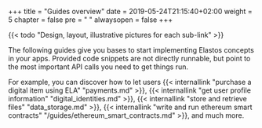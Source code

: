 +++
title = "Guides overview"
date = 2019-05-24T21:15:40+02:00
weight = 5
chapter = false
pre = "<i class='fa ela-page'></i> "
alwaysopen = false
+++

{{< todo "Design, layout, illustrative pictures for each sub-link" >}}

The following guides give you bases to start implementing Elastos concepts in your apps. Provided code snippets are not directly runnable, but point to the most important API calls you need to get things run.

For example, you can discover how to let users {{< internallink "purchase a digital item using ELA" "payments.md" >}}, {{< internallink "get user profile information" "digital_identities.md" >}}, {{< internallink "store and retrieve files" "data_storage.md" >}}, {{< internallink "write and run ethereum smart contracts" "/guides/ethereum_smart_contracts.md" >}}, and much more.
